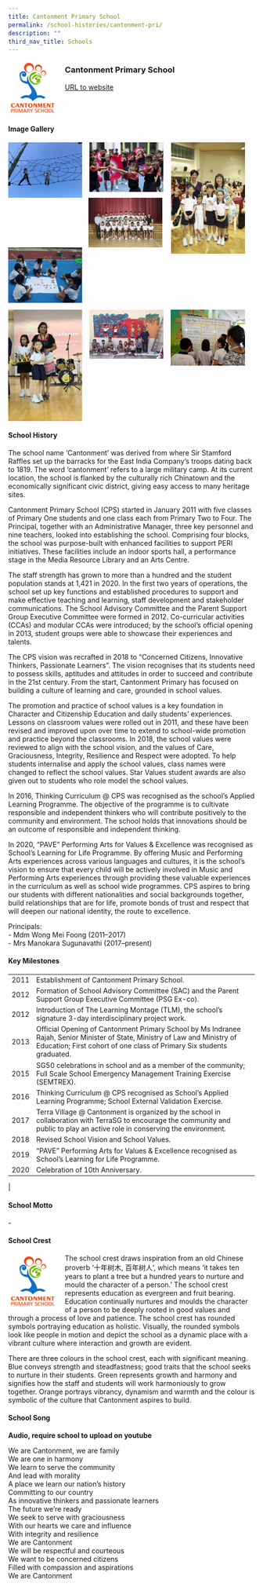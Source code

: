 ```yaml
---
title: Cantonment Primary School
permalink: /school-histories/cantonment-pri/
description: ""
third_nav_title: Schools
---
```

<img src="/images/cantonmentpri1.png" style="width:20%;margin-right:15px;" align = "left">

### **Cantonment Primary School**
[URL to website](http://www.cantonmentpri.moe.edu.sg/)
<br clear="left">

#### **Image Gallery**

<p><a href="https://d1yxymztqoj7qn.amplifyapp.com/images/cantonmentpri2.jpg">  
<img src="/images/cantonmentpri2.jpg" style="width:30%;margin-right:15px;" align = "left">
</a></p>

<p><a href="https://d1yxymztqoj7qn.amplifyapp.com/images/cantonmentpri3.jpg">  
<img src="/images/cantonmentpri3.jpg" style="width:30%;margin-right:15px;" align = "left">
</a></p>

<p><a href="https://d1yxymztqoj7qn.amplifyapp.com/images/cantonmentpri4.jpg">  
<img src="/images/cantonmentpri4.jpg" style="width:30%;margin-right:20px;" align = "right">
</a></p>

<p><a href="https://d1yxymztqoj7qn.amplifyapp.com/images/cantonmentpri6.jpg">  
<img src="/images/cantonmentpri6.jpg" style="width:30%;margin-right:18px;" align = "right">
</a></p>

<p><a href="https://d1yxymztqoj7qn.amplifyapp.com/images/cantonmentpri5.jpg">  
<img src="/images/cantonmentpri5.jpg" style="width:30%;margin-right:13px;" align = "left">
</a></p>

<br clear="left">

<p><a href="https://d1yxymztqoj7qn.amplifyapp.com/images/cantonmentpri7.jpg">  
<img src="/images/cantonmentpri7.jpg" style="width:30%;margin-right:15px;" align = "left">
</a></p>

<p><a href="https://d1yxymztqoj7qn.amplifyapp.com/images/cantonmentpri8.jpg">  
<img src="/images/cantonmentpri8.jpg" style="width:30%;margin-right:15px;" align = "left">
</a></p>

<p><a href="https://d1yxymztqoj7qn.amplifyapp.com/images/cantonmentpri9.jpg">  
<img src="/images/cantonmentpri9.jpg" style="width:30%;margin-right:15px;" align = "left">
</a></p>

<br clear="left">

#### **School History**
The school name ‘Cantonment’ was derived from where Sir Stamford Raffles set up the barracks for the East India Company’s troops dating back to 1819. The word ‘cantonment’ refers to a large military camp. At its current location, the school is flanked by the culturally rich Chinatown and the economically significant civic district, giving easy access to many heritage sites.  
  
Cantonment Primary School (CPS) started in January 2011 with five classes of Primary One students and one class each from Primary Two to Four. The Principal, together with an Administrative Manager, three key personnel and nine teachers, looked into establishing the school. Comprising four blocks, the school was purpose-built with enhanced facilities to support PERI initiatives. These facilities include an indoor sports hall, a performance stage in the Media Resource Library and an Arts Centre.   
  
The staff strength has grown to more than a hundred and the student population stands at 1,421 in 2020. In the first two years of operations, the school set up key functions and established procedures to support and make effective teaching and learning, staff development and stakeholder communications. The School Advisory Committee and the Parent Support Group Executive Committee were formed in 2012. Co-curricular activities (CCAs) and modular CCAs were introduced; by the school’s official opening in 2013, student groups were able to showcase their experiences and talents.  
  
The CPS vision was recrafted in 2018 to “Concerned Citizens, Innovative Thinkers, Passionate Learners”. The vision recognises that its students need to possess skills, aptitudes and attitudes in order to succeed and contribute in the 21st century. From the start, Cantonment Primary has focused on building a culture of learning and care, grounded in school values.  

The promotion and practice of school values is a key foundation in Character and Citizenship Education and daily students’ experiences. Lessons on classroom values were rolled out in 2011, and these have been revised and improved upon over time to extend to school-wide promotion and practice beyond the classrooms. In 2018, the school values were reviewed to align with the school vision, and the values of Care, Graciousness, Integrity, Resilience and Respect were adopted. To help students internalise and apply the school values, class names were changed to reflect the school values. Star Values student awards are also given out to students who role model the school values.

In 2016, Thinking Curriculum @ CPS was recognised as the school’s Applied Learning Programme. The objective of the programme is to cultivate responsible and independent thinkers who will contribute positively to the community and environment. The school holds that innovations should be an outcome of responsible and independent thinking. 

In 2020, “PAVE” Performing Arts for Values & Excellence was recognised as School’s Learning for Life Programme. By offering Music and Performing Arts experiences across various languages and cultures, it is the school’s vision to ensure that every child will be actively involved in Music and Performing Arts experiences through providing these valuable experiences in the curriculum as well as school wide programmes. CPS aspires to bring our students with different nationalities and social backgrounds together, build relationships that are for life, promote bonds of trust and respect that will deepen our national identity, the route to excellence.

Principals:<br>
\- Mdm Wong Mei Foong (2011–2017)<br>
\- Mrs Manokara Sugunavathi (2017–present)

#### **Key Milestones**

|  |  |
|:---:|---|
| 2011 | Establishment of Cantonment Primary School. |
| 2012 | Formation of School Advisory Committee (SAC) and the Parent Support Group Executive Committee (PSG Ex-co). |
| 2012 | Introduction of The Learning Montage (TLM), the school’s signature 3-day interdisciplinary project work. |
| 2013 | Official Opening of Cantonment Primary School by Ms Indranee Rajah, Senior Minister of State, Ministry of Law and Ministry of Education; First cohort of one class of Primary Six students graduated. |
| 2015 | SG50 celebrations in school and as a member of the community; Full Scale School Emergency Management Training Exercise (SEMTREX). |
| 2016 | Thinking Curriculum @ CPS recognised as School’s Applied Learning Programme; School External Validation Exercise. |
| 2017 | Terra Village @ Cantonment is organized by the school in collaboration with TerraSG to encourage the community and public to play an active role in conserving the environment. |
| 2018 | Revised School Vision and School Values. |
| 2019 | “PAVE” Performing Arts for Values & Excellence recognised as School’s Learning for Life Programme. |
| 2020 | Celebration of 10th Anniversary. |
|

#### **School Motto**
\-

#### **School Crest**
<img src="/images/cantonmentpri1.png" style="width:20%;margin-right:15px;" align = "left">

The school crest draws inspiration from an old Chinese proverb ‘十年树木, 百年树人’, which means ‘it takes ten years to plant a tree but a hundred years to nurture and mould the character of a person.’ The school crest represents education as evergreen and fruit bearing. Education continually nurtures and moulds the character of a person to be deeply rooted in good values and through a process of love and patience. The school crest has rounded symbols portraying education as holistic. Visually, the rounded symbols look like people in motion and depict the school as a dynamic place with a vibrant culture where interaction and growth are evident.  
  
There are three colours in the school crest, each with significant meaning. Blue conveys strength and steadfastness; good traits that the school seeks to nurture in their students. Green represents growth and harmony and signifies how the staff and students will work harmoniously to grow together. Orange portrays vibrancy, dynamism and warmth and the colour is symbolic of the culture that Cantonment aspires to build.

#### **School Song**
**Audio, require school to upload on youtube**

We are Cantonment, we are family<br>
We are one in harmony<br>
We learn to serve the community<br>
And lead with morality<br>
A place we learn our nation’s history<br>
Committing to our country<br>
As innovative thinkers and passionate learners<br>
The future we’re ready<br>
We seek to serve with graciousness<br>
With our hearts we care and influence<br>
With integrity and resilience<br>
We are Cantonment<br>
We will be respectful and courteous<br>
We want to be concerned citizens<br>
Filled with compassion and aspirations<br>
We are Cantonment